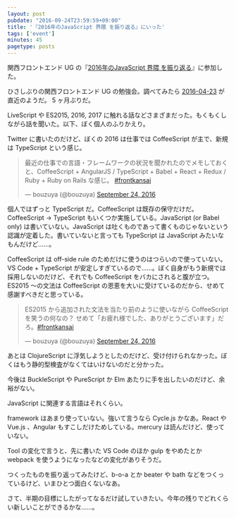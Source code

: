 ```yaml
---
layout: post
pubdate: "2016-09-24T23:59:59+09:00"
title: '『2016年のJavaScript 界隈 を振り返る』にいった'
tags: ['event']
minutes: 45
pagetype: posts
---
```

関西フロントエンド UG の『[2016年のJavaScript 界隈 を振り返る](http://kfug.connpass.com/event/39206/)』に参加した。

ひさしぶりの関西フロントエンド UG の勉強会。調べてみたら [2016-04-23][] が直近のようだ。 5 ヶ月ぶりだ。

LiveScript や ES2015, 2016, 2017 に触れる話などさまざまだった。もくもくしながら話を聞いた。以下、ぼく個人のふりかえり。

Twitter に書いたのだけど、ぼくの 2016 は仕事では CoffeeScript が主で、新規は TypeScript という感じ。

<blockquote class="twitter-tweet" data-partner="tweetdeck"><p lang="ja" dir="ltr">最近の仕事での言語・フレームワークの状況を聞かれたのでメモしておくと、CoffeeScript + AngularJS / TypeScript + Babel + React + Redux / Ruby + Ruby on Rails な感じ。 <a href="https://twitter.com/hashtag/frontkansai?src=hash">#frontkansai</a></p>&mdash; bouzuya (@bouzuya) <a href="https://twitter.com/bouzuya/status/779567198037610497">September 24, 2016</a></blockquote>
<script async src="//platform.twitter.com/widgets.js" charset="utf-8"></script>

個人ではずっと TypeScript だ。CoffeeScript は既存の保守だけだ。CoffeeScript -> TypeScript もいくつか実施している。JavaScript (or Babel only) は書いていない。JavaScript は吐くものであって書くものじゃないという認識が定着した。書いていないと言っても TypeScript は JavaScript みたいなもんだけど……。

CoffeeScript は off-side rule のためだけに使うのはつらいので使っていない。VS Code + TypeScript が安定しすぎているので……。ぼく自身がもう新規では採用しないのだけど、それでも CoffeeScript をバカにされると腹が立つ。 ES2015 〜の文法は CoffeeScript の恩恵を大いに受けているのだから、せめて感謝すべきだと思っている。

<blockquote class="twitter-tweet" data-partner="tweetdeck"><p lang="ja" dir="ltr">ES2015 から追加された文法を当たり前のように使いながら CoffeeScript を笑うの何なの？ せめて「お疲れ様でした、ありがとうございます」だろ。<a href="https://twitter.com/hashtag/frontkansai?src=hash">#frontkansai</a></p>&mdash; bouzuya (@bouzuya) <a href="https://twitter.com/bouzuya/status/779578364054999040">September 24, 2016</a></blockquote>
<script async src="//platform.twitter.com/widgets.js" charset="utf-8"></script>

あとは ClojureScript に浮気しようとしたのだけど、受け付けられなかった。ぼくはもう静的型検査がなくてはいけないのだと分かった。

今後は BuckleScript や PureScript か Elm あたりに手を出したいのだけど、余裕がない。

JavaScript に関連する言語はそれくらい。

framework はあまり使っていない。強いて言うなら Cycle.js かなあ。React や Vue.js 、Angular もすこしだけためしている。mercury は読んだけど、使っていない。

Tool の変化で言うと、先に書いた VS Code のほか gulp をやめたとか webpack を使うようになったなどの変化がありそうだ。

つくったものを振り返ってみたけど、b-o-a とか beater や bath などをつくっているけど、いまひとつ面白くないなあ。

さて、半期の目標にしたがってなるだけ試していきたい。今年の残りでどれくらい新しいことができるかな……。

[2016-04-23]: http://blog.bouzuya.net/2016/04/23/
